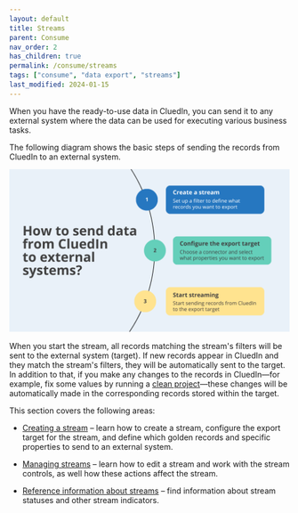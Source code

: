 ```yaml
---
layout: default
title: Streams
parent: Consume
nav_order: 2
has_children: true
permalink: /consume/streams
tags: ["consume", "data export", "streams"]
last_modified: 2024-01-15
---
```


When you have the ready-to-use data in CluedIn, you can send it to any external system where the data can be used for executing various business tasks.

The following diagram shows the basic steps of sending the records from CluedIn to an external system.

![streams.png](../../assets/images/consume/streams/streams.png)

When you start the stream, all records matching the stream's filters will be sent to the external system (target). If new records appear in CluedIn and they match the stream's filters, they will be automatically sent to the target. In addition to that, if you make any changes to the records in CluedIn—for example, fix some values by running a [clean project](/preparation/clean)—these changes will be automatically made in the corresponding records stored within the target.

This section covers the following areas:

- [Creating a stream](/consume/streams/create-a-stream) – learn how to create a stream, configure the export target for the stream, and define which golden records and specific properties to send to an external system.

- [Managing streams](/consume/streams/manage-streams) – learn how to edit a stream and work with the stream controls, as well how these actions affect the stream.

- [Reference information about streams](/consume/streams/stream-reference) – find information about stream statuses and other stream indicators.